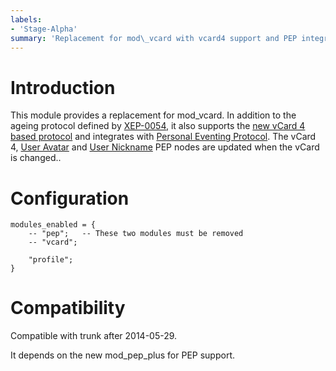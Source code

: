 ```yaml
---
labels:
- 'Stage-Alpha'
summary: 'Replacement for mod\_vcard with vcard4 support and PEP integration'
---
```


Introduction
============

This module provides a replacement for mod\_vcard. In addition to the
ageing protocol defined by
[XEP-0054](http://xmpp.org/extensions/xep-0054.html), it also supports
the [new vCard 4 based
protocol](http://xmpp.org/extensions/xep-0292.html) and integrates with
[Personal Eventing Protocol](http://xmpp.org/extensions/xep-0163.html).
The vCard 4, [User Avatar](http://xmpp.org/extensions/xep-0084.html) and
[User Nickname](http://xmpp.org/extensions/xep-0172.html) PEP nodes are
updated when the vCard is changed..

Configuration
=============

    modules_enabled = {
        -- "pep";   -- These two modules must be removed
        -- "vcard";

        "profile";
    }

Compatibility
=============

Compatible with trunk after 2014-05-29.

It depends on the new mod\_pep\_plus for PEP support.
